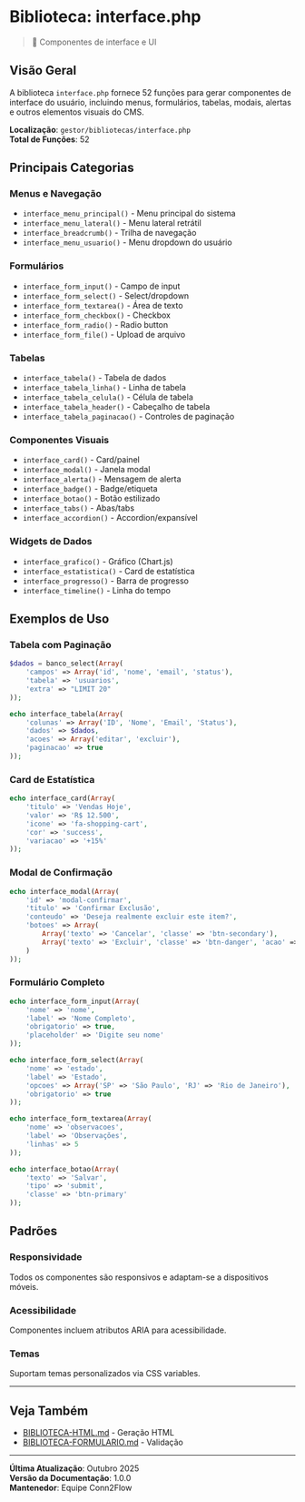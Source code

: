 # Biblioteca: interface.php

> 🎨 Componentes de interface e UI

## Visão Geral

A biblioteca `interface.php` fornece 52 funções para gerar componentes de interface do usuário, incluindo menus, formulários, tabelas, modais, alertas e outros elementos visuais do CMS.

**Localização**: `gestor/bibliotecas/interface.php`  
**Total de Funções**: 52

## Principais Categorias

### Menus e Navegação
- `interface_menu_principal()` - Menu principal do sistema
- `interface_menu_lateral()` - Menu lateral retrátil
- `interface_breadcrumb()` - Trilha de navegação
- `interface_menu_usuario()` - Menu dropdown do usuário

### Formulários
- `interface_form_input()` - Campo de input
- `interface_form_select()` - Select/dropdown
- `interface_form_textarea()` - Área de texto
- `interface_form_checkbox()` - Checkbox
- `interface_form_radio()` - Radio button
- `interface_form_file()` - Upload de arquivo

### Tabelas
- `interface_tabela()` - Tabela de dados
- `interface_tabela_linha()` - Linha de tabela
- `interface_tabela_celula()` - Célula de tabela
- `interface_tabela_header()` - Cabeçalho de tabela
- `interface_tabela_paginacao()` - Controles de paginação

### Componentes Visuais
- `interface_card()` - Card/painel
- `interface_modal()` - Janela modal
- `interface_alerta()` - Mensagem de alerta
- `interface_badge()` - Badge/etiqueta
- `interface_botao()` - Botão estilizado
- `interface_tabs()` - Abas/tabs
- `interface_accordion()` - Accordion/expansível

### Widgets de Dados
- `interface_grafico()` - Gráfico (Chart.js)
- `interface_estatistica()` - Card de estatística
- `interface_progresso()` - Barra de progresso
- `interface_timeline()` - Linha do tempo

## Exemplos de Uso

### Tabela com Paginação

```php
$dados = banco_select(Array(
    'campos' => Array('id', 'nome', 'email', 'status'),
    'tabela' => 'usuarios',
    'extra' => "LIMIT 20"
));

echo interface_tabela(Array(
    'colunas' => Array('ID', 'Nome', 'Email', 'Status'),
    'dados' => $dados,
    'acoes' => Array('editar', 'excluir'),
    'paginacao' => true
));
```

### Card de Estatística

```php
echo interface_card(Array(
    'titulo' => 'Vendas Hoje',
    'valor' => 'R$ 12.500',
    'icone' => 'fa-shopping-cart',
    'cor' => 'success',
    'variacao' => '+15%'
));
```

### Modal de Confirmação

```php
echo interface_modal(Array(
    'id' => 'modal-confirmar',
    'titulo' => 'Confirmar Exclusão',
    'conteudo' => 'Deseja realmente excluir este item?',
    'botoes' => Array(
        Array('texto' => 'Cancelar', 'classe' => 'btn-secondary'),
        Array('texto' => 'Excluir', 'classe' => 'btn-danger', 'acao' => 'confirmarExclusao()')
    )
));
```

### Formulário Completo

```php
echo interface_form_input(Array(
    'nome' => 'nome',
    'label' => 'Nome Completo',
    'obrigatorio' => true,
    'placeholder' => 'Digite seu nome'
));

echo interface_form_select(Array(
    'nome' => 'estado',
    'label' => 'Estado',
    'opcoes' => Array('SP' => 'São Paulo', 'RJ' => 'Rio de Janeiro'),
    'obrigatorio' => true
));

echo interface_form_textarea(Array(
    'nome' => 'observacoes',
    'label' => 'Observações',
    'linhas' => 5
));

echo interface_botao(Array(
    'texto' => 'Salvar',
    'tipo' => 'submit',
    'classe' => 'btn-primary'
));
```

## Padrões

### Responsividade
Todos os componentes são responsivos e adaptam-se a dispositivos móveis.

### Acessibilidade
Componentes incluem atributos ARIA para acessibilidade.

### Temas
Suportam temas personalizados via CSS variables.

---

## Veja Também

- [BIBLIOTECA-HTML.md](./BIBLIOTECA-HTML.md) - Geração HTML
- [BIBLIOTECA-FORMULARIO.md](./BIBLIOTECA-FORMULARIO.md) - Validação

---

**Última Atualização**: Outubro 2025  
**Versão da Documentação**: 1.0.0  
**Mantenedor**: Equipe Conn2Flow
